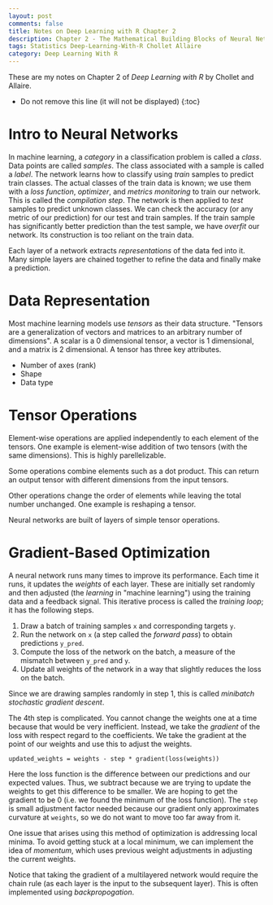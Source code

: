 ```yaml
---
layout: post
comments: false
title: Notes on Deep Learning with R Chapter 2
description: Chapter 2 - The Mathematical Building Blocks of Neural Networks
tags: Statistics Deep-Learning-With-R Chollet Allaire
category: Deep Learning With R
---
```


These are my notes on Chapter 2 of _Deep Learning with R_ by Chollet and Allaire.


* Do not remove this line (it will not be displayed)
{:toc}

# Intro to Neural Networks

In machine learning, a _category_ in a classification problem is called a _class_. Data points are called _samples_. The class associated with a sample is called a _label_. The network learns how to classify using _train_ samples to predict train classes. The actual classes of the train data is known; we use them with a _loss function_, _optimizer_, and _metrics monitoring_ to train our network. This is called the _compilation step_. The network is then applied to _test_ samples to predict unknown classes. We can check the accuracy (or any metric of our prediction) for our test and train samples. If the train sample has significantly better prediction than the test sample, we have _overfit_ our network. Its construction is too reliant on the train data.

Each layer of a network extracts _representations_ of the data fed into it. Many simple layers are chained together to refine the data and finally make a prediction.

# Data Representation

Most machine learning models use _tensors_ as their data structure. "Tensors are a generalization of vectors and matrices to an arbitrary number of dimensions". A scalar is a 0 dimensional tensor, a vector is 1 dimensional, and a matrix is 2 dimensional. A tensor has three key attributes.

* Number of axes (rank)
* Shape
* Data type

# Tensor Operations

Element-wise operations are applied independently to each element of the tensors. One example is element-wise addition of two tensors (with the same dimensions). This is highly parellelizable.

Some operations combine elements such as a dot product. This can return an output tensor with different dimensions from the input tensors.

Other operations change the order of elements while leaving the total number unchanged. One example is reshaping a tensor.

Neural networks are built of layers of simple tensor operations.

# Gradient-Based Optimization

A neural network runs many times to improve its performance. Each time it runs, it updates the _weights_ of each layer. These are initially set randomly and then adjusted (the _learning_ in "machine learning") using the training data and a feedback signal. This iterative process is called the _training loop_; it has the following steps.

1. Draw a batch of training samples `x` and corresponding targets `y`.
2. Run the network on `x` (a step called the _forward pass_) to obtain predictions `y_pred`.
3. Compute the loss of the network on the batch, a measure of the mismatch between `y_pred` and `y`.
4. Update all weights of the network in a way that slightly reduces the loss on the batch.

Since we are drawing samples randomly in step 1, this is called _minibatch stochastic gradient descent_.

The 4th step is complicated. You cannot change the weights one at a time because that would be very inefficient. Instead, we take the _gradient_ of the loss with respect regard to the coefficients. We take the gradient at the point of our weights and use this to adjust the weights. 

```
updated_weights = weights - step * gradient(loss(weights))
```

Here the loss function is the difference between our predictions and our expected values. Thus, we subtract because we are trying to update the weights to get this difference to be smaller. We are hoping to get the gradient to be 0 (i.e. we found the minimum of the loss function). The `step` is small adjustment factor needed because our gradient only approximates curvature at `weights`, so we do not want to move too far away from it.

One issue that arises using this method of optimization is addressing local minima. To avoid getting stuck at a local minimum, we can implement the idea of _momentum_, which uses previous weight adjustments in adjusting the current weights.

Notice that taking the gradient of a multilayered network would require the chain rule (as each layer is the input to the subsequent layer). This is often implemented using _backpropogation_.